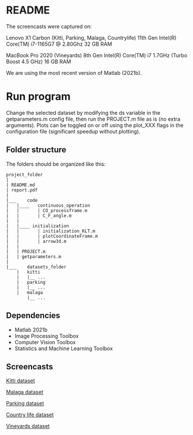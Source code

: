 # README

The screencasts were captured on:

Lenovo X1 Carbon (Kitti, Parking, Malaga, Countrylife)
11th Gen Intel(R) Core(TM) i7-1165G7 @ 2.80Ghz
32 GB RAM

MacBook Pro 2020 (Vineyards)
8th Gen Intel(R) Core(TM) i7 1.7GHz (Turbo Boost 4.5 GHz)
16 GB RAM

We are using the most recent version of Matlab (2021b).

# Run program

Change the selected dataset by modifying the ds variable in the getparameters.m config file, then run the PROJECT.m file as is (no extra arguments).
Plots can be toggled on or off using the plot_XXX flags in the configuration file (significant speedup without plotting).

## Folder structure

The folders should be organized like this:

```
project_folder
|
| README.md
| report.pdf
|
|___	code
|	|____	continuous_operation
|	|		| CO_processframe.m
|	|		| C_F_angle.m
|	|
|	|____ initialization
|	|		| initialization_KLT.m
|	|		| plotCoordinateFrame.m
|	|		| arrow3d.m
|	|
|	| PROJECT.m
|	| getparameters.m
|
|___	datasets_folder
	| 	kitti
	|	|__	...
	| 	parking
	|	|__ ...
	| 	malaga
		|__ ...
```

## Dependencies

* Matlab 2021b
* Image Processing Toolbox
* Computer Vision Toolbox
* Statistics and Machine Learning Toolbox

## Screencasts
[Kitti dataset](https://youtu.be/r3xy4GOazSE)

[Malaga dataset](https://youtu.be/CiI_OeyePWU)

[Parking dataset](https://www.youtube.com/watch?v=EgOp20M0F6E)

[Country life dataset](https://www.youtube.com/watch?v=oIe0Q46ND0M)

[Vineyards dataset](https://youtu.be/etVDBDrH5zo)
